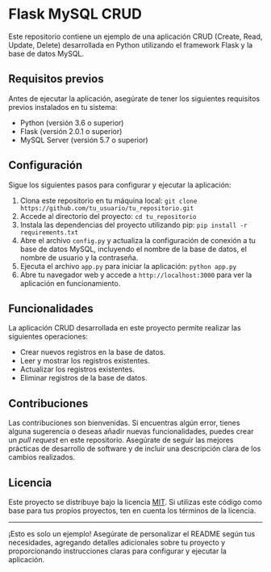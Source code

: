 # Flask MySQL CRUD

Este repositorio contiene un ejemplo de una aplicación CRUD (Create, Read, Update, Delete) desarrollada en Python utilizando el framework Flask y la base de datos MySQL.

## Requisitos previos

Antes de ejecutar la aplicación, asegúrate de tener los siguientes requisitos previos instalados en tu sistema:

- Python (versión 3.6 o superior)
- Flask (versión 2.0.1 o superior)
- MySQL Server (versión 5.7 o superior)

## Configuración

Sigue los siguientes pasos para configurar y ejecutar la aplicación:

1. Clona este repositorio en tu máquina local: `git clone https://github.com/tu_usuario/tu_repositorio.git`
2. Accede al directorio del proyecto: `cd tu_repositorio`
3. Instala las dependencias del proyecto utilizando pip: `pip install -r requirements.txt`
4. Abre el archivo `config.py` y actualiza la configuración de conexión a tu base de datos MySQL, incluyendo el nombre de la base de datos, el nombre de usuario y la contraseña.
5. Ejecuta el archivo `app.py` para iniciar la aplicación: `python app.py`
6. Abre tu navegador web y accede a `http://localhost:3000` para ver la aplicación en funcionamiento.

## Funcionalidades

La aplicación CRUD desarrollada en este proyecto permite realizar las siguientes operaciones:

- Crear nuevos registros en la base de datos.
- Leer y mostrar los registros existentes.
- Actualizar los registros existentes.
- Eliminar registros de la base de datos.

## Contribuciones

Las contribuciones son bienvenidas. Si encuentras algún error, tienes alguna sugerencia o deseas añadir nuevas funcionalidades, puedes crear un *pull request* en este repositorio. Asegúrate de seguir las mejores prácticas de desarrollo de software y de incluir una descripción clara de los cambios realizados.

## Licencia

Este proyecto se distribuye bajo la licencia [MIT](LICENSE). Si utilizas este código como base para tus propios proyectos, ten en cuenta los términos de la licencia.

---

¡Esto es solo un ejemplo! Asegúrate de personalizar el README según tus necesidades, agregando detalles adicionales sobre tu proyecto y proporcionando instrucciones claras para configurar y ejecutar la aplicación.
